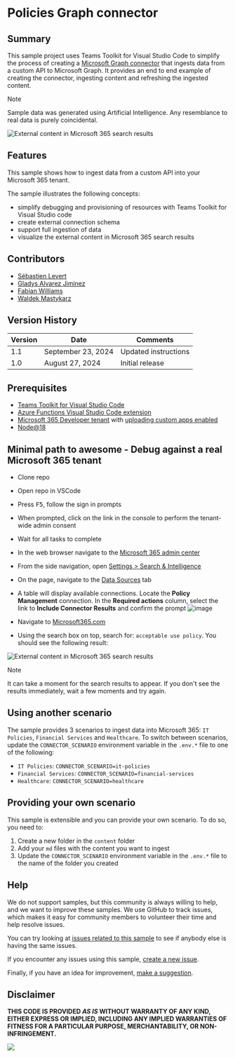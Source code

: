 # Policies Graph connector

## Summary

This sample project uses Teams Toolkit for Visual Studio Code to simplify the process of creating a [Microsoft Graph connector](https://learn.microsoft.com/graph/connecting-external-content-connectors-overview) that ingests data from a custom API to Microsoft Graph. It provides an end to end example of creating the connector, ingesting content and refreshing the ingested content.

> [!NOTE]  
> Sample data was generated using Artificial Intelligence. Any resemblance to real data is purely coincidental.

![External content in Microsoft 365 search results](./assets/search-results.png)

## Features

This sample shows how to ingest data from a custom API into your Microsoft 365 tenant.

The sample illustrates the following concepts:

- simplify debugging and provisioning of resources with Teams Toolkit for Visual Studio code
- create external connection schema
- support full ingestion of data
- visualize the external content in Microsoft 365 search results

## Contributors

- [Sébastien Levert](https://github.com/sebastienlevert)
- [Gladys Alvarez Jiminez](https://github.com/gladysaj)
- [Fabian Williams](https://github.com/fabianwilliams)
- [Waldek Mastykarz](https://github.com/waldekmastykarz)

## Version History

Version|Date|Comments
-------|----|--------
1.1|September 23, 2024|Updated instructions
1.0|August 27, 2024|Initial release

## Prerequisites

- [Teams Toolkit for Visual Studio Code](https://marketplace.visualstudio.com/items?itemName=TeamsDevApp.ms-teams-vscode-extension)
- [Azure Functions Visual Studio Code extension](https://marketplace.visualstudio.com/items?itemName=ms-azuretools.vscode-azurefunctions)
- [Microsoft 365 Developer tenant](https://developer.microsoft.com/microsoft-365/dev-program) with [uploading custom apps enabled](https://learn.microsoft.com/microsoftteams/platform/m365-apps/prerequisites#prepare-a-developer-tenant-for-testing)
- [Node@18](https://nodejs.org)

## Minimal path to awesome - Debug against a real Microsoft 365 tenant

- Clone repo
- Open repo in VSCode
- Press <kbd>F5</kbd>, follow the sign in prompts
- When prompted, click on the link in the console to perform the tenant-wide admin consent
- Wait for all tasks to complete
- In the web browser navigate to the [Microsoft 365 admin center](https://admin.microsoft.com/)
- From the side navigation, open [Settings > Search & Intelligence](https://admin.microsoft.com/?source=applauncher#/MicrosoftSearch)
- On the page, navigate to the [Data Sources](https://admin.microsoft.com/?source=applauncher#/MicrosoftSearch/connectors) tab
- A table will display available connections. Locate the **Policy Management** connection. In the **Required actions** column, select the link to **Include Connector Results** and confirm the prompt
![image](https://github.com/user-attachments/assets/f5667674-e1e9-4d54-a870-d40a2304b74f)

- Navigate to [Microsoft365.com](https://www.microsoft365.com)
- Using the search box on top, search for: `acceptable use policy`. You should see the following result:

![External content in Microsoft 365 search results](./assets/search-results.png)

> [!NOTE]  
> It can take a moment for the search results to appear. If you don't see the results immediately, wait a few moments and try again.

## Using another scenario

The sample provides 3 scenarios to ingest data into Microsoft 365: `IT Policies`, `Financial Services` and `Healthcare`. To switch between scenarios, update the `CONNECTOR_SCENARIO` environment variable in the `.env.*` file to one of the following:

- `IT Policies`: `CONNECTOR_SCENARIO=it-policies`
- `Financial Services`: `CONNECTOR_SCENARIO=financial-services`
- `Healthcare`: `CONNECTOR_SCENARIO=healthcare`

## Providing your own scenario

This sample is extensible and you can provide your own scenario. To do so, you need to:

1. Create a new folder in the `content` folder
2. Add your `md` files with the content you want to ingest
3. Update the `CONNECTOR_SCENARIO` environment variable in the `.env.*` file to the name of the folder you created

## Help

We do not support samples, but this community is always willing to help, and we want to improve these samples. We use GitHub to track issues, which makes it easy for  community members to volunteer their time and help resolve issues.

You can try looking at [issues related to this sample](https://github.com/pnp/graph-connectors-samples/issues?q=label%3A%22sample%3A%nodejs-typescript-policies%22) to see if anybody else is having the same issues.

If you encounter any issues using this sample, [create a new issue](https://github.com/pnp/graph-connectors-samples/issues/new).

Finally, if you have an idea for improvement, [make a suggestion](https://github.com/pnp/graph-connectors-samples/issues/new).

## Disclaimer

**THIS CODE IS PROVIDED *AS IS* WITHOUT WARRANTY OF ANY KIND, EITHER EXPRESS OR IMPLIED, INCLUDING ANY IMPLIED WARRANTIES OF FITNESS FOR A PARTICULAR PURPOSE, MERCHANTABILITY, OR NON-INFRINGEMENT.**

![](https://m365-visitor-stats.azurewebsites.net/SamplesGallery/pnp-graph-connector-nodejs-typescript-policies)
